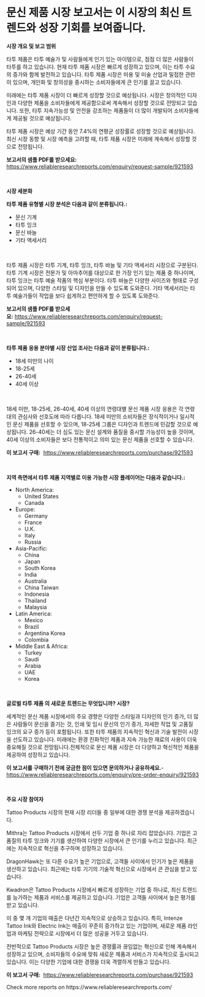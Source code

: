 <p><h1>문신 제품 시장 보고서는 이 시장의 최신 트렌드와 성장 기회를 보여줍니다.</h1></p><p><strong>시장 개요 및 보고 범위</strong></p>
<p><p>타투 제품은 타투 예술가 및 사람들에게 인기 있는 아이템으로, 점점 더 많은 사람들이 타투를 하고 있습니다. 현재 타투 제품 시장은 빠르게 성장하고 있으며, 이는 타투 수요의 증가와 함께 발전하고 있습니다. 타투 제품 시장은 미용 및 미술 산업과 밀접한 관련이 있으며, 개인화 및 창의성을 중시하는 소비자들에게 큰 인기를 끌고 있습니다.</p><p>미래에는 타투 제품 시장이 더 빠르게 성장할 것으로 예상됩니다. 시장은 창의적인 디자인과 다양한 제품을 소비자들에게 제공함으로써 계속해서 성장할 것으로 전망되고 있습니다. 또한, 타투 지속가능성 및 안전을 강조하는 제품들이 더 많이 개발되어 소비자들에게 제공될 것으로 예상됩니다.</p><p>타투 제품 시장은 예상 기간 동안 7.4%의 연평균 성장률로 성장할 것으로 예상됩니다. 최신 시장 동향 및 시장 예측을 고려할 때, 타투 제품 시장은 미래에 계속해서 성장할 것으로 전망됩니다.</p></p>
<p><strong>보고서의 샘플 PDF를 받으세요:</strong> <a href="https://www.reliableresearchreports.com/enquiry/request-sample/921593">https://www.reliableresearchreports.com/enquiry/request-sample/921593</a></p>
<p>&nbsp;</p>
<p><strong>시장 세분화</strong></p>
<p><strong>타투 제품 유형별 시장 분석은 다음과 같이 분류됩니다.:</strong></p>
<p><ul><li>문신 기계</li><li>타투 잉크</li><li>문신 바늘</li><li>기타 액세서리</li></ul></p>
<p>&nbsp;</p>
<p><p>타투 제품 시장은 타투 기계, 타투 잉크, 타투 바늘 및 기타 액세서리 시장으로 구분된다. 타투 기계 시장은 전문가 및 아마추어를 대상으로 한 가장 인기 있는 제품 중 하나이며, 타투 잉크는 타투 예술 작품의 핵심 부분이다. 타투 바늘은 다양한 사이즈와 형태로 구성되어 있으며, 다양한 스타일 및 디자인을 만들 수 있도록 도와준다. 기타 액세서리는 타투 예술가들이 작업을 보다 쉽게하고 편안하게 할 수 있도록 도와준다.</p></p>
<p><strong>보고서의 샘플 PDF를 받으세요:</strong>&nbsp;<a href="https://www.reliableresearchreports.com/enquiry/request-sample/921593">https://www.reliableresearchreports.com/enquiry/request-sample/921593</a></p>
<p>&nbsp;</p>
<p><strong> 타투 제품 응용 분야별 시장 산업 조사는 다음과 같이 분류됩니다.:</strong></p>
<p><ul><li>18세 미만의 나이</li><li>18-25세</li><li>26-40세</li><li>40세 이상</li></ul></p>
<p>&nbsp;</p>
<p><p>18세 미만, 18-25세, 26-40세, 40세 이상의 연령대별 문신 제품 시장 응용은 각 연령대의 관심사와 선호도에 따라 다릅니다. 18세 미만의 소비자들은 장식적이거나 일시적인 문신 제품을 선호할 수 있으며, 18-25세 그룹은 디자인과 트렌드에 민감할 것으로 예상됩니다. 26-40세는 더 심도 있는 문신 설계와 품질을 중시할 가능성이 높을 것이며, 40세 이상의 소비자들은 보다 전통적이고 의미 있는 문신 제품을 선호할 수 있습니다.</p></p>
<p><strong>이 보고서 구매:</strong>&nbsp; <a href="https://www.reliableresearchreports.com/purchase/921593">https://www.reliableresearchreports.com/purchase/921593</a></p>
<p>&nbsp;</p>
<p><strong>지역 측면에서 타투 제품 지역별로 이용 가능한 시장 플레이어는 다음과 같습니다.:</strong></p>
<p><ul>
    <li>
        North America:
        <ul>
            <li>United States</li>
            <li>Canada</li>
        </ul>
    </li>
    <li>
        Europe:
        <ul>
            <li>Germany</li>
            <li>France</li>
            <li>U.K.</li>
            <li>Italy</li>
            <li>Russia</li>
        </ul>
    </li>
    <li>
        Asia-Pacific:
        <ul>
            <li>China</li>
            <li>Japan</li>
            <li>South Korea</li>
            <li>India</li>
            <li>Australia</li>
            <li>China Taiwan</li>
            <li>Indonesia</li>
            <li>Thailand</li>
            <li>Malaysia</li>
        </ul>
    </li>
    <li>
        Latin America:
        <ul>
            <li>Mexico</li>
            <li>Brazil</li>
            <li>Argentina Korea</li>
            <li>Colombia</li>
        </ul>
    </li>
    <li>
        Middle East & Africa:
        <ul>
            <li>Turkey</li>
            <li>Saudi</li>
            <li>Arabia</li>
            <li>UAE</li>
            <li>Korea</li>
        </ul>
    </li>
    </ul></p>
<p>&nbsp;</p>
<p><strong>글로벌 타투 제품 의 새로운 트렌드는 무엇입니까? 시장?</strong></p>
<p><p>세계적인 문신 제품 시장에서의 주요 경향은 다양한 스타일과 디자인의 인기 증가, 더 많은 사람들이 문신을 즐기는 것, 인쇄 및 임시 문신의 인기 증가, 자세한 작업 및 고품질 잉크의 요구 증가 등이 포함됩니다. 또한 타투 제품의 지속적인 혁신과 기술 발전이 시장을 선도하고 있습니다. 미래에는 환경 친화적인 제품과 지속 가능한 재료의 사용이 더욱 중요해질 것으로 전망됩니다.전체적으로 문신 제품 시장은 더 다양하고 혁신적인 제품을 제공하여 성장하고 있습니다.</p></p>
<p><strong>이 보고서를 구매하기 전에 궁금한 점이 있으면 문의하거나 공유하세요.</strong>- <a href="https://www.reliableresearchreports.com/enquiry/pre-order-enquiry/921593">https://www.reliableresearchreports.com/enquiry/pre-order-enquiry/921593</a></p>
<p>&nbsp;</p>
<p><strong>주요 시장 참여자</strong></p>
<p><p>Tattoo Products 시장의 현재 시장 리더들 중 일부에 대한 경쟁 분석을 제공하겠습니다. </p><p>Mithra는 Tattoo Products 시장에서 선두 기업 중 하나로 자리 잡았습니다. 기업은 고품질의 타투 잉크와 기기를 생산하여 다양한 시장에서 큰 인기를 누리고 있습니다. 최근에는 지속적으로 혁신을 추구하며 성장하고 있습니다. </p><p>DragonHawk는 또 다른 수요가 높은 기업으로, 고객들 사이에서 인기가 높은 제품을 생산하고 있습니다. 최근에는 타투 기기의 기술적 혁신으로 시장에서 큰 관심을 받고 있습니다. </p><p>Kwadron은 Tattoo Products 시장에서 빠르게 성장하는 기업 중 하나로, 최신 트렌드를 능가하는 제품과 서비스를 제공하고 있습니다. 기업은 고객들 사이에서 높은 평가를 받고 있습니다. </p><p>이 중 몇 개 기업의 매출은 다년간 지속적으로 상승하고 있습니다. 특히, Intenze Tattoo Ink와 Electric Ink는 매출이 꾸준히 증가하고 있는 기업이며, 새로운 제품 라인업과 마케팅 전략으로 시장에서 더 많은 성공을 거두고 있습니다. </p><p>전반적으로 Tattoo Products 시장은 높은 경쟁률과 끊임없는 혁신으로 인해 계속해서 성장하고 있으며, 소비자들의 수요에 맞춰 새로운 제품과 서비스가 지속적으로 출시되고 있습니다. 이는 다양한 기업에 대한 경쟁을 더욱 격렬하게 만들고 있습니다.</p></p>
<p><strong>이 보고서 구매:</strong>&nbsp;&nbsp;<a href="https://www.reliableresearchreports.com/purchase/921593">https://www.reliableresearchreports.com/purchase/921593</a></p>
<p>Check more reports on https://www.reliableresearchreports.com/</p>
